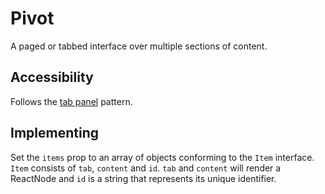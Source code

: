 # Pivot

A paged or tabbed interface over multiple sections of content.

## Accessibility

Follows the [tab panel](https://www.w3.org/TR/wai-aria-practices-1.1/#tabpanel) pattern.

## Implementing

Set the `items` prop to an array of objects conforming to the `Item`  interface. `Item` consists of `tab`, `content` and `id`. `tab` and `content` will render a ReactNode and `id` is a string that represents its unique identifier.
